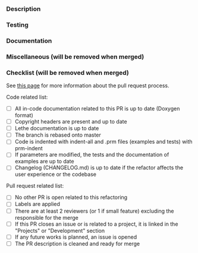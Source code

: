 <!-- Please, fill in the description as completely as possible.-->

### Description

<!-- Explain the aim of this refactoring.
       What are the motivations? 
       How is it integrated to the current code? -->

### Testing

<!-- Does this refactoring include new tests?
       What are the new test(s) and what feature(s)/parameter(s) does it test? 
       Are there changes and/or impacts on current tests, why? -->

### Documentation

<!-- Does this refactor modify or have new simulation parameters? If so, describe them. -->

### Miscellaneous (will be removed when merged)

<!-- Anything that you would like to add that does not fit into any of the categories above.
       Note that any critical information should be in the categories above.
       Examples:
         Future changes or features that will be added in subsequent pull requests
         Any comments or highlights for the reviewers -->

### Checklist (will be removed when merged)
See [this page](https://chaos-polymtl.github.io/lethe/documentation/contributing.html#pull-requests) for more information about the pull request process.

Code related list:
- [ ] All in-code documentation related to this PR is up to date (Doxygen format)
- [ ] Copyright headers are present and up to date
- [ ] Lethe documentation is up to date
- [ ] The branch is rebased onto master
- [ ] Code is indented with indent-all and .prm files (examples and tests) with prm-indent
- [ ] If parameters are modified, the tests and the documentation of examples are up to date
- [ ] Changelog (CHANGELOG.md) is up to date if the refactor affects the user experience or the codebase

Pull request related list:
- [ ] No other PR is open related to this refactoring
- [ ] Labels are applied
- [ ] There are at least 2 reviewers (or 1 if small feature) excluding the responsible for the merge
- [ ] If this PR closes an issue or is related to a project, it is linked in the "Projects" or "Development" section
- [ ] If any future works is planned, an issue is opened
- [ ] The PR description is cleaned and ready for merge